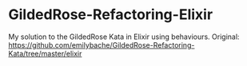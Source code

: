 # GildedRose-Refactoring-Elixir
My solution to the GildedRose Kata in Elixir using behaviours. 
Original: https://github.com/emilybache/GildedRose-Refactoring-Kata/tree/master/elixir

